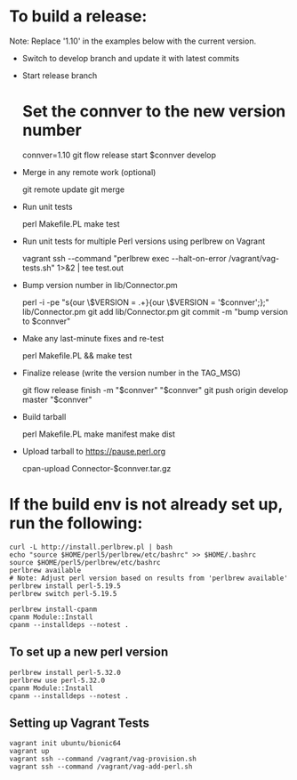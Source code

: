 # To build a release:

Note: Replace '1.10' in the examples below with the current version.

* Switch to develop branch and update it with latest commits

* Start release branch

    # Set the connver to the new version number
    connver=1.10
    git flow release start $connver develop

* Merge in any remote work (optional)

    git remote update
    git merge <remote-branch>

* Run unit tests

    perl Makefile.PL
    make test

* Run unit tests for multiple Perl versions using perlbrew on Vagrant

    vagrant ssh --command "perlbrew exec --halt-on-error /vagrant/vag-tests.sh" 1>&2 | tee test.out

* Bump version number in lib/Connector.pm

    perl -i -pe "s{our \\\$VERSION = .+}{our \\\$VERSION = '$connver';};" \
        lib/Connector.pm
    git add lib/Connector.pm
    git commit -m "bump version to $connver"

* Make any last-minute fixes and re-test

    perl Makefile.PL && make test

* Finalize release (write the version number in the TAG\_MSG)

    git flow release finish -m "$connver" "$connver"
    git push origin develop master "$connver"

* Build tarball

    perl Makefile.PL
    make manifest
    make dist

* Upload tarball to https://pause.perl.org

    cpan-upload Connector-$connver.tar.gz

# If the build env is not already set up, run the following:

    curl -L http://install.perlbrew.pl | bash
    echo "source $HOME/perl5/perlbrew/etc/bashrc" >> $HOME/.bashrc
    source $HOME/perl5/perlbrew/etc/bashrc
    perlbrew available
    # Note: Adjust perl version based on results from 'perlbrew available'
    perlbrew install perl-5.19.5
    perlbrew switch perl-5.19.5
 
    perlbrew install-cpanm
    cpanm Module::Install
    cpanm --installdeps --notest .

## To set up a new perl version

    perlbrew install perl-5.32.0
    perlbrew use perl-5.32.0
    cpanm Module::Install
    cpanm --installdeps --notest .

## Setting up Vagrant Tests

    vagrant init ubuntu/bionic64
    vagrant up
    vagrant ssh --command /vagrant/vag-provision.sh
    vagrant ssh --command /vagrant/vag-add-perl.sh


